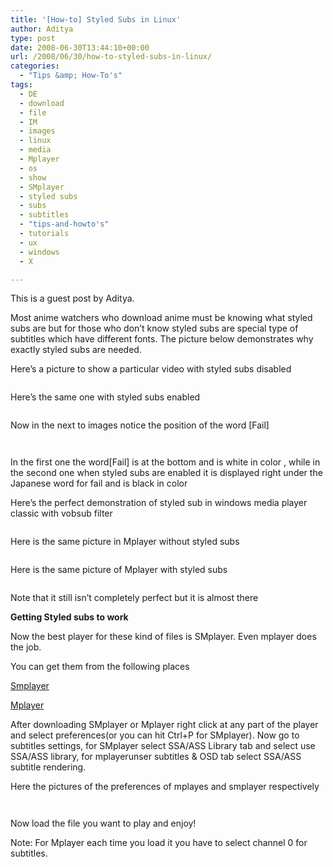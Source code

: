 ```yaml
---
title: '[How-to] Styled Subs in Linux'
author: Aditya
type: post
date: 2008-06-30T13:44:10+00:00
url: /2008/06/30/how-to-styled-subs-in-linux/
categories:
  - "Tips &amp; How-To's"
tags:
  - DE
  - download
  - file
  - IM
  - images
  - linux
  - media
  - Mplayer
  - os
  - show
  - SMplayer
  - styled subs
  - subs
  - subtitles
  - "tips-and-howto's"
  - tutorials
  - ux
  - windows
  - X

---
```

This is a guest post by Aditya.

Most anime watchers who download anime must be knowing what styled subs are but for those who don&#8217;t know styled subs are special type of subtitles which have different fonts. The picture below demonstrates why exactly styled subs are needed.
  
Here&#8217;s a picture to show a particular video with styled subs disabled
  
<a href="http://cooladi2.pictiger.com/images/15842894/" target="_blank"><img src="http://img6.pictiger.com/60c/15842894_th.jpg" border="0" alt="" /></a>
  
Here&#8217;s the same one with styled subs enabled
  
<img class="alignnone" src="http://img2.freeimagehosting.net/uploads/8f1e5c86c8.png" alt="" />
  
Now in the next to images notice the position of the word [Fail]
  
<a href="http://cooladi2.pictiger.com/albums/30642/15838744/" target="_blank"><img src="http://img6.pictiger.com/a5e/15838744_th.jpg" border="0" alt="" /></a>

<a href="http://cooladi2.pictiger.com/albums/30642/15838743/" target="_blank"><img src="http://img6.pictiger.com/0b7/15838743_th.jpg" border="0" alt="" /></a>
  
In the first one the word[Fail] is at the bottom and is white in color , while in the second one when styled subs are enabled it is displayed right under the Japanese word for fail and is black in color
  
Here&#8217;s the perfect demonstration of styled sub in windows media player classic with vobsub filter
  
<a href="http://cooladi2.pictiger.com/images/15838771/" target="_blank"><img src="http://img6.pictiger.com/749/15838771_th.jpg" border="0" alt="" /></a>
  
Here is the same picture in Mplayer without styled subs
  
<a href="http://cooladi2.pictiger.com/images/15838767/" target="_blank"><img src="http://img6.pictiger.com/d07/15838767_th.jpg" border="0" alt="" /></a>
  
Here is the same picture of Mplayer with styled subs
  
<img class="alignnone" src="http://img2.freeimagehosting.net/uploads/fac4af6209.png" alt="" />
  
Note that it still isn&#8217;t completely perfect but it is almost there

**Getting Styled subs to work**
  
Now the best player for these kind of files is SMplayer. Even mplayer does the job.
  
You can get them from the following places
  
[Smplayer][1]
  
[Mplayer][2]
  
After downloading SMplayer or Mplayer right click at any part of the player and select preferences(or you can hit Ctrl+P for SMplayer). Now go to subtitles settings, for SMplayer select SSA/ASS Library tab and select use SSA/ASS library, for mplayerunser subtitles & OSD tab select SSA/ASS subtitle rendering.
  
Here the pictures of the preferences of mplayes and smplayer respectively
  
<a href="http://cooladi2.pictiger.com/albums/30642/15838741/" target="_blank"><img src="http://img6.pictiger.com/474/15838741_th.jpg" border="0" alt="" /></a>

<a href="http://cooladi2.pictiger.com/albums/30642/15838742/" target="_blank"><img src="http://img6.pictiger.com/4b6/15838742_th.jpg" border="0" alt="" /></a>
  
Now load the file you want to play and enjoy!
  
Note: For Mplayer each time you load it you have to select channel 0 for subtitles.

 [1]: http://smplayer.sourceforge.net/downloads.php?tr_lang=en&PHPSESSID=b93ee03fae2e6e3928d87e9bc7d00584
 [2]: http://www.mplayerhq.hu/design7/dload.html